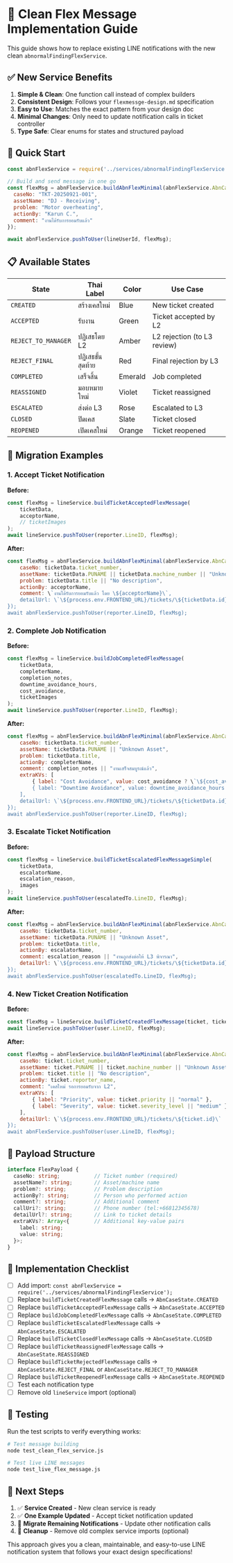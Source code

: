 # 🎯 Clean Flex Message Implementation Guide

This guide shows how to replace existing LINE notifications with the new clean `abnormalFindingFlexService`.

## ✅ New Service Benefits

1. **Simple & Clean**: One function call instead of complex builders
2. **Consistent Design**: Follows your `flexmessge-design.md` specification
3. **Easy to Use**: Matches the exact pattern from your design doc
4. **Minimal Changes**: Only need to update notification calls in ticket controller
5. **Type Safe**: Clear enums for states and structured payload

## 🚀 Quick Start

```javascript
const abnFlexService = require('../services/abnormalFindingFlexService');

// Build and send message in one go
const flexMsg = abnFlexService.buildAbnFlexMinimal(abnFlexService.AbnCaseState.ACCEPTED, {
  caseNo: "TKT-20250921-001",
  assetName: "DJ - Receiving", 
  problem: "Motor overheating",
  actionBy: "Karun C.",
  comment: "งานได้รับการยอมรับแล้ว"
});

await abnFlexService.pushToUser(lineUserId, flexMsg);
```

## 📋 Available States

| State | Thai Label | Color | Use Case |
|-------|------------|-------|----------|
| `CREATED` | สร้างเคสใหม่ | Blue | New ticket created |
| `ACCEPTED` | รับงาน | Green | Ticket accepted by L2 |
| `REJECT_TO_MANAGER` | ปฏิเสธโดย L2 | Amber | L2 rejection (to L3 review) |
| `REJECT_FINAL` | ปฏิเสธขั้นสุดท้าย | Red | Final rejection by L3 |
| `COMPLETED` | เสร็จสิ้น | Emerald | Job completed |
| `REASSIGNED` | มอบหมายใหม่ | Violet | Ticket reassigned |
| `ESCALATED` | ส่งต่อ L3 | Rose | Escalated to L3 |
| `CLOSED` | ปิดเคส | Slate | Ticket closed |
| `REOPENED` | เปิดเคสใหม่ | Orange | Ticket reopened |

## 🔄 Migration Examples

### 1. Accept Ticket Notification

**Before:**
```javascript
const flexMsg = lineService.buildTicketAcceptedFlexMessage(
    ticketData, 
    acceptorName, 
    // ticketImages
);
await lineService.pushToUser(reporter.LineID, flexMsg);
```

**After:**
```javascript
const flexMsg = abnFlexService.buildAbnFlexMinimal(abnFlexService.AbnCaseState.ACCEPTED, {
    caseNo: ticketData.ticket_number,
    assetName: ticketData.PUNAME || ticketData.machine_number || "Unknown Asset",
    problem: ticketData.title || "No description",
    actionBy: acceptorName,
    comment: \`งานได้รับการยอมรับแล้ว โดย \${acceptorName}\`,
    detailUrl: \`\${process.env.FRONTEND_URL}/tickets/\${ticketData.id}\`
});
await abnFlexService.pushToUser(reporter.LineID, flexMsg);
```

### 2. Complete Job Notification

**Before:**
```javascript
const flexMsg = lineService.buildJobCompletedFlexMessage(
    ticketData, 
    completerName, 
    completion_notes, 
    downtime_avoidance_hours,
    cost_avoidance,
    ticketImages
);
await lineService.pushToUser(reporter.LineID, flexMsg);
```

**After:**
```javascript
const flexMsg = abnFlexService.buildAbnFlexMinimal(abnFlexService.AbnCaseState.COMPLETED, {
    caseNo: ticketData.ticket_number,
    assetName: ticketData.PUNAME || "Unknown Asset",
    problem: ticketData.title,
    actionBy: completerName,
    comment: completion_notes || "งานเสร็จสมบูรณ์แล้ว",
    extraKVs: [
        { label: "Cost Avoidance", value: cost_avoidance ? \`\${cost_avoidance:,} บาท\` : "-" },
        { label: "Downtime Avoidance", value: downtime_avoidance_hours ? \`\${downtime_avoidance_hours} ชั่วโมง\` : "-" }
    ],
    detailUrl: \`\${process.env.FRONTEND_URL}/tickets/\${ticketData.id}\`
});
await abnFlexService.pushToUser(reporter.LineID, flexMsg);
```

### 3. Escalate Ticket Notification

**Before:**
```javascript
const flexMsg = lineService.buildTicketEscalatedFlexMessageSimple(
    ticketData, 
    escalatorName, 
    escalation_reason,
    images
);
await lineService.pushToUser(escalatedTo.LineID, flexMsg);
```

**After:**
```javascript
const flexMsg = abnFlexService.buildAbnFlexMinimal(abnFlexService.AbnCaseState.ESCALATED, {
    caseNo: ticketData.ticket_number,
    assetName: ticketData.PUNAME || "Unknown Asset",
    problem: ticketData.title,
    actionBy: escalatorName,
    comment: escalation_reason || "งานถูกส่งต่อให้ L3 พิจารณา",
    detailUrl: \`\${process.env.FRONTEND_URL}/tickets/\${ticketData.id}\`
});
await abnFlexService.pushToUser(escalatedTo.LineID, flexMsg);
```

### 4. New Ticket Creation Notification

**Before:**
```javascript
const flexMsg = lineService.buildTicketCreatedFlexMessage(ticket, ticket.reporter_name, ticketImages, { allowLocalImages });
await lineService.pushToUser(user.LineID, flexMsg);
```

**After:**
```javascript
const flexMsg = abnFlexService.buildAbnFlexMinimal(abnFlexService.AbnCaseState.CREATED, {
    caseNo: ticket.ticket_number,
    assetName: ticket.PUNAME || ticket.machine_number || "Unknown Asset",
    problem: ticket.title || "No description",
    actionBy: ticket.reporter_name,
    comment: "เคสใหม่ รอการยอมรับจาก L2",
    extraKVs: [
        { label: "Priority", value: ticket.priority || "normal" },
        { label: "Severity", value: ticket.severity_level || "medium" }
    ],
    detailUrl: \`\${process.env.FRONTEND_URL}/tickets/\${ticket.id}\`
});
await abnFlexService.pushToUser(user.LineID, flexMsg);
```

## 🎨 Payload Structure

```typescript
interface FlexPayload {
  caseNo: string;           // Ticket number (required)
  assetName?: string;       // Asset/machine name
  problem?: string;         // Problem description
  actionBy?: string;        // Person who performed action
  comment?: string;         // Additional comment
  callUri?: string;         // Phone number (tel:+66812345678)
  detailUrl?: string;       // Link to ticket details
  extraKVs?: Array<{        // Additional key-value pairs
    label: string;
    value: string;
  }>;
}
```

## 📝 Implementation Checklist

- [ ] Add import: `const abnFlexService = require('../services/abnormalFindingFlexService');`
- [ ] Replace `buildTicketCreatedFlexMessage` calls → `AbnCaseState.CREATED`
- [ ] Replace `buildTicketAcceptedFlexMessage` calls → `AbnCaseState.ACCEPTED`
- [ ] Replace `buildJobCompletedFlexMessage` calls → `AbnCaseState.COMPLETED`
- [ ] Replace `buildTicketEscalatedFlexMessage` calls → `AbnCaseState.ESCALATED`
- [ ] Replace `buildTicketClosedFlexMessage` calls → `AbnCaseState.CLOSED`
- [ ] Replace `buildTicketReassignedFlexMessage` calls → `AbnCaseState.REASSIGNED`
- [ ] Replace `buildTicketRejectedFlexMessage` calls → `AbnCaseState.REJECT_FINAL` or `AbnCaseState.REJECT_TO_MANAGER`
- [ ] Replace `buildTicketReopenedFlexMessage` calls → `AbnCaseState.REOPENED`
- [ ] Test each notification type
- [ ] Remove old `lineService` import (optional)

## 🧪 Testing

Run the test scripts to verify everything works:

```bash
# Test message building
node test_clean_flex_service.js

# Test live LINE messages  
node test_live_flex_message.js
```

## 🎯 Next Steps

1. ✅ **Service Created** - New clean service is ready
2. ✅ **One Example Updated** - Accept ticket notification updated
3. 🔄 **Migrate Remaining Notifications** - Update other notification calls
4. 🧹 **Cleanup** - Remove old complex service imports (optional)

This approach gives you a clean, maintainable, and easy-to-use LINE notification system that follows your exact design specifications!
